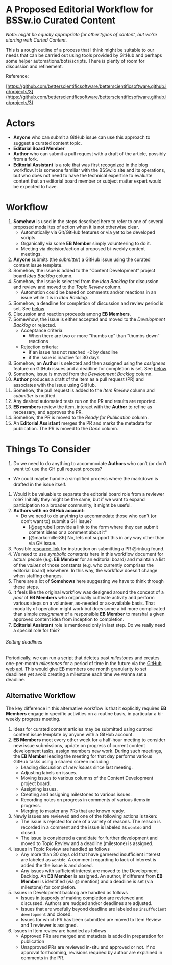 

# A Proposed Editorial Workflow for BSSw.io Curated Content

*Note: might be equally appropriate for other types of content, but we’re starting with Curted Content.*

This is a rough outline of a process that I think might be suitable to our needs that can be
carried out using tools provided by GitHub and perhaps some helper automations/bots/scripts.
There is plenty of room for discussion and refinement.

Reference: 

[https://github.com/betterscientificsoftware/betterscientificsoftware.github.io/projects/3](https://github.com/betterscientificsoftware/betterscientificsoftware.github.io/projects/3) 

# Actors
* **Anyone** who can submit a GitHub issue can use this approach to suggest a curated content topic.
* **Editorial Board Member**
* **Author** who can submit a pull request with a draft of the article, possibly from a fork.
* **Editorial Assistant** is a role that was first recognized in the blog workflow.
  It is someone familiar with the BSSw.io site and its operations, but who does not
  need to have the technical expertise to evaluate content that an editorial board
  member or subject matter expert would be expected to have.

# Workflow
1. **Somehow** is used in the steps described here to refer to one of several proposed modalites
   of action when it is not otherwise clear.
   * Automatically via Git/GitHub features or via yet to be developed scripts.
   * Organically via some **EB Member** simply volunteering to do it.
   * Meeting via decision/action at proposed bi-weekly content meetings.
1. **Anyone** submits (the *submitter*) a GitHub issue using the curated content issue template. 
1. Somehow, the issue is added to the “Content Development” project board *Idea Backlog* column.
1. Somehow, the issue is selected from the *Idea Backlog* for discussion and review and moved to the *Topic Review* column.
   * Automation could be based on comments and/or reactions in an issue while it is in *Idea Backlog*.
1. Somehow, a deadline for completion of discussion and review period is set. See [below](#setting-deadlines)
1. Discussion and reaction proceeds among **EB Members**.
1. Somewhow, the issue is either accepted and moved to the *Development Backlog* or rejected.
   * Acceptance criteria:
     * When there are two or more “thumbs up” than “thumbs down” reactions 
   * Rejection criteria:
     * if an issue has not reached +2 by deadline
     * if the issue is inactive for 30 days
1. Somehow, an **Author** is selected and then assigned using the *assignees* feature on GitHub issues
   and a deadline for completion is set. See [below](#setting-deadlines)
1. Somehow, issue is moved from the *Development Backlog* column.
1. **Author** produces a draft of the item as a pull request (PR) and associates with the issue using GitHub.
1. Somehow, the pull request is added to the *Item Review* column and *submitter* is notified.
1. Any desired automated tests run on the PR and results are reported.
1. **EB members** review the item, interact with the **Author** to refine as necessary, and
   approves the PR.
1. Somehow, the PR is moved to the *Ready for Publication* column.
1. An **Editorial Assistant** merges the PR and marks the metadata for publication. The PR is
   moved to the *Done* column.

# Things To Consider

1. Do we need to do anything to accommodate **Authors** who can’t (or don’t want to) use
   the GH pull request process?
  * We could maybe handle a simplified process where the markdown is drafted in the issue itself.
1. Would it be valuable to separate the editorial board role from a reviewer role?
   Initially they might be the same, but if we want to expand participation to a broader
   community, it might be useful.
1. **Authors with no GitHub account:**
   * Do we need to do anything to accommodate those who can’t (or don’t want to) submit a GH issue?
     * [@pagrubel] provide a link to the form where they can submit content ideas or a comment about it"
     * [@markcmiller86] No, lets not support this in any way other than via GH issue.
1. Possible [resource link](https://www.youtube.com/watch?v=e3bjQX9jIBk&t=157s)
   for instruction on submitting a PR @rinkug found.
1. We need to use *symbolic constants* here in this workflow document for actual people
   (e.g. **EB Member** for an editorial board) and maintain a list of the *values* of those
   constants (e.g. who currently comprises the editorial board) elsewhere. In this way,
   the workflow doesn't change when staffing changes.
1. There are a lot of **Somehows** here suggesting we have to think through these steps.
1. It feels like the original workflow was designed around the concept of a *pool* of **EB Members** who
   organically cultivate activity and perform various steps on a volunteer, as-needed or as-available
   basis. That modality of operation might work but does some a bit more complicated than simple
   *assignment* of a responsible **EB Member** to marshal a given approved content idea from inception
   to completion.
1. **Editorial Assistant** role is mentioned only in last step. Do we really need a special role for this?

###### Setting deadlines
Periodically, we can run a script that deletes past *milestones* and
creates one-per-month *milestones* for a period of time in the future via the
[GitHub web api](https://developer.github.com/v3/issues/milestones/#create-a-milestone). This
   would give EB members one month granularity to set deadlines yet avoid creating a milestone each time
   we wanna set a deadline.


## Alternative Workflow

The key difference in this alternative workflow is that it explicitly requires
**EB Members** engage in specific activities on a routine basis, in particular
a bi-weekly progress meeting.

1. Ideas for curated content articles may be submitted using curated content issue
   template by anyone with a GitHub account.
1. **EB Members** meet every other week for a half-hour meeting to consider new
   issue submissions, update on progress of current content development tasks, assign
   members new work. During such meetings, the **EB Member** leading the meeting for that
   day performs various GitHub tasks using a shared screen including
   * Leading discussion of *new issues* since last meeting.
   * Adjusting labels on issues.
   * Moving issues to various columns of the Content Development project board.
   * Assigning issues.
   * Creating and assigning milestones to various issues.
   * Recording notes on progress in comments of various items in progress.
   * Merging to master any PRs that are known ready.
1. Newly issues are reviewed and one of the following actions is taken:
   * The issue is rejected for one of a variety of reasons. The reason is
     recorded in a comment and the issue is labeled as `wontdo` and closed.
   * The issue is considered a candidate for further development and moved to
     Topic Review and a deadline (milestone) is assigned.
1. Issues in Topic Review are handled as follows
   * Any more than 30 days old that have garnered insufficient interest are labeled
     as `wontdo`. A comment regarding to lack of interest is added the the issue is
     and closed.
   * Any issues with sufficient interest are moved to the Development Backlog. An
     **EB Member** is assigned. An author, if different from **EB Member** is
     identified (via @ mention) and a deadline is set (via milestone) for completion.
1. Issues in Development backlog are handled as follows
   * Issues in jeapordy of making completion are reviewed and discussed. Authors are
     nudged and/or deadlines are adjusted.
   * Issues that are woefully beyond deadline are labeled as `insuffucient development`
     and closed.
   * Issues for which PR has been submitted are moved to Item Review and 1 reviewer is assigned.
1. Issues in Item review are handled as follows
   * Approved PRs are merged and metadata is added in preparation for publication
   * Unapproved PRs are reviewed in-situ and approved or not. If no approval forthcoming,
     revisions required by author are explained in comments in the PR.
